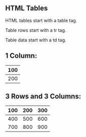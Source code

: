 
## HTML Tables

HTML tables start with a table tag.

Table rows start with a tr tag.

Table data start with a td tag.

## 1 Column:
  
  
  100 | 
  ---|
  200 | 
  
  
## 3 Rows and 3 Columns:
  
  
  100 | 200 | 300 | 
  ---|---|---|
  400 | 500 | 600 | 
  700 | 800 | 900 | 
  
  